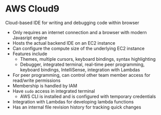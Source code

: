 # AWS Cloud9

Cloud-based IDE for writing and debugging code within browser
- Only requires an internet connection and a browser with modern Javasript engine
- Hosts the actual backend IDE on an EC2 instance
- Can configure the compute size of the underlying EC2 instance
- Features include
	- Themes, multiple cursors, keyboard bindings, syntax highlighting
	- Debugger, integrated terminal, real-time peer programming, keyboard bindings, IntelliSense, integration with Lambdas
- For peer programming, can control other team member access for read/write permissions
- Membership is handled by IAM
- Have `sudo` access in integrated terminal
	- AWS CLI is installed and is configured with temporary credentials
- Integration with Lambdas for developing lambda functions
- Has an internal file revision history for tracking quick changes
